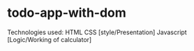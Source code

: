 # todo-app-with-dom
Technologies used:
HTML
CSS [style/Presentation]
Javascript [Logic/Working of calculator]
